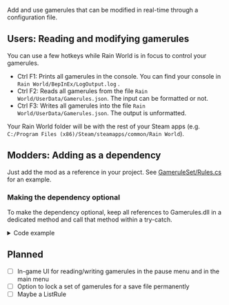 Add and use gamerules that can be modified in real-time through a configuration file.

## Users: Reading and modifying gamerules

You can use a few hotkeys while Rain World is in focus to control your gamerules.
- Ctrl F1: Prints all gamerules in the console. You can find your console in `Rain World/BepInEx/LogOutput.log` .
- Ctrl F2: Reads all gamerules from the file `Rain World/UserData/Gamerules.json`. The input can be formatted or not.
- Ctrl F3: Writes all gamerules into the file `Rain World/UserData/Gamerules.json`. The output is unformatted.

Your Rain World folder will be with the rest of your Steam apps (e.g. `C:/Program Files (x86)/Steam/steamapps/common/Rain World`).

## Modders: Adding as a dependency

Just add the mod as a reference in your project. See [GameruleSet/Rules.cs](https://github.com/Dual-Iron/GameruleSet/blob/master/Rules.cs) for an example.

### Making the dependency optional

To make the dependency optional, keep all references to Gamerules.dll in a dedicated method and call that method within a try-catch.

<details>
<summary>Code example</summary> 
  
```cs
// In a plugin class...
    
public int ExampleRule;

public void OnEnable() {
    try { 
        LoadGamerules(); 
    }
    catch { 
    }
}

private void LoadGamerules() {
    new IntRuleBuilder()
        .Default(0)
        .Min(0)
        .Max(10)
        .Description("This is an example rule.")
        .OnUpdate(x => ExampleRule = x)
        .Register("my_mod/example_rule");
}
```

</details>

## Planned
- [ ] In-game UI for reading/writing gamerules in the pause menu and in the main menu
- [ ] Option to lock a set of gamerules for a save file permanently
- [ ] Maybe a ListRule
